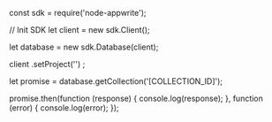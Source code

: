 const sdk = require('node-appwrite');

// Init SDK
let client = new sdk.Client();

let database = new sdk.Database(client);

client
    .setProject('')
;

let promise = database.getCollection('[COLLECTION_ID]');

promise.then(function (response) {
    console.log(response);
}, function (error) {
    console.log(error);
});